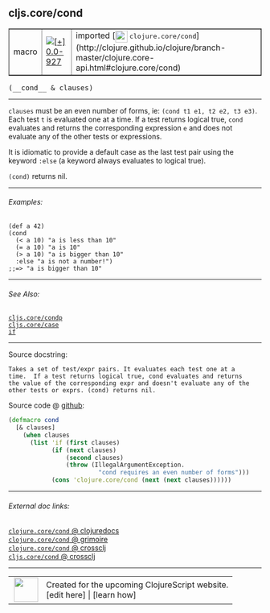 ## cljs.core/cond



 <table border="1">
<tr>
<td>macro</td>
<td><a href="https://github.com/cljsinfo/cljs-api-docs/tree/0.0-927"><img valign="middle" alt="[+] 0.0-927" title="Added in 0.0-927" src="https://img.shields.io/badge/+-0.0--927-lightgrey.svg"></a> </td>
<td>
imported [<img height="24px" valign="middle" src="http://i.imgur.com/1GjPKvB.png"> <samp>clojure.core/cond</samp>](http://clojure.github.io/clojure/branch-master/clojure.core-api.html#clojure.core/cond)
</td>
</tr>
</table>


 <samp>
(__cond__ & clauses)<br>
</samp>

---

`clauses` must be an even number of forms, ie: `(cond t1 e1, t2 e2, t3 e3)`.
Each test `t` is evaluated one at a time. If a test returns logical true, `cond`
evaluates and returns the corresponding expression `e` and does not evaluate any
of the other tests or expressions.

It is idiomatic to provide a default case as the last test pair using the
keyword `:else` (a keyword always evaluates to logical true).

`(cond)` returns nil.



---

###### Examples:

```
(def a 42)
(cond
  (< a 10) "a is less than 10"
  (= a 10) "a is 10"
  (> a 10) "a is bigger than 10"
  :else "a is not a number!")
;;=> "a is bigger than 10"
```



---

###### See Also:

[`cljs.core/condp`](../cljs.core/condp.md)<br>
[`cljs.core/case`](../cljs.core/case.md)<br>
[`if`](../special/if.md)<br>

---


Source docstring:

```
Takes a set of test/expr pairs. It evaluates each test one at a
time.  If a test returns logical true, cond evaluates and returns
the value of the corresponding expr and doesn't evaluate any of the
other tests or exprs. (cond) returns nil.
```


Source code @ [github](https://github.com/clojure/clojure/blob/clojure-1.7.0-alpha6/src/clj/clojure/core.clj#L562-L575):

```clj
(defmacro cond
  [& clauses]
    (when clauses
      (list 'if (first clauses)
            (if (next clauses)
                (second clauses)
                (throw (IllegalArgumentException.
                         "cond requires an even number of forms")))
            (cons 'clojure.core/cond (next (next clauses))))))
```

<!--
Repo - tag - source tree - lines:

 <pre>
clojure @ clojure-1.7.0-alpha6
└── src
    └── clj
        └── clojure
            └── <ins>[core.clj:562-575](https://github.com/clojure/clojure/blob/clojure-1.7.0-alpha6/src/clj/clojure/core.clj#L562-L575)</ins>
</pre>

-->

---



###### External doc links:

[`clojure.core/cond` @ clojuredocs](http://clojuredocs.org/clojure.core/cond)<br>
[`clojure.core/cond` @ grimoire](http://conj.io/store/v1/org.clojure/clojure/1.7.0-beta3/clj/clojure.core/cond/)<br>
[`clojure.core/cond` @ crossclj](http://crossclj.info/fun/clojure.core/cond.html)<br>
[`cljs.core/cond` @ crossclj](http://crossclj.info/fun/cljs.core/cond.html)<br>

---

 <table>
<tr><td>
<img valign="middle" align="right" width="48px" src="http://i.imgur.com/Hi20huC.png">
</td><td>
Created for the upcoming ClojureScript website.<br>
[edit here] | [learn how]
</td></tr></table>

[edit here]:https://github.com/cljsinfo/cljs-api-docs/blob/master/cljsdoc/cljs.core/cond.cljsdoc
[learn how]:https://github.com/cljsinfo/cljs-api-docs/wiki/cljsdoc-files

<!--

This information was too distracting to show to readers, but I'll leave it
commented here since it is helpful to:

- pretty-print the data used to generate this document
- and show how to retrieve that data



The API data for this symbol:

```clj
{:description "`clauses` must be an even number of forms, ie: `(cond t1 e1, t2 e2, t3 e3)`.\nEach test `t` is evaluated one at a time. If a test returns logical true, `cond`\nevaluates and returns the corresponding expression `e` and does not evaluate any\nof the other tests or expressions.\n\nIt is idiomatic to provide a default case as the last test pair using the\nkeyword `:else` (a keyword always evaluates to logical true).\n\n`(cond)` returns nil.",
 :ns "cljs.core",
 :name "cond",
 :signature ["[& clauses]"],
 :history [["+" "0.0-927"]],
 :type "macro",
 :related ["cljs.core/condp" "cljs.core/case" "special/if"],
 :full-name-encode "cljs.core/cond",
 :source {:code "(defmacro cond\n  [& clauses]\n    (when clauses\n      (list 'if (first clauses)\n            (if (next clauses)\n                (second clauses)\n                (throw (IllegalArgumentException.\n                         \"cond requires an even number of forms\")))\n            (cons 'clojure.core/cond (next (next clauses))))))",
          :title "Source code",
          :repo "clojure",
          :tag "clojure-1.7.0-alpha6",
          :filename "src/clj/clojure/core.clj",
          :lines [562 575]},
 :examples [{:id "0cc9ac",
             :content "```\n(def a 42)\n(cond\n  (< a 10) \"a is less than 10\"\n  (= a 10) \"a is 10\"\n  (> a 10) \"a is bigger than 10\"\n  :else \"a is not a number!\")\n;;=> \"a is bigger than 10\"\n```"}],
 :full-name "cljs.core/cond",
 :clj-symbol "clojure.core/cond",
 :docstring "Takes a set of test/expr pairs. It evaluates each test one at a\ntime.  If a test returns logical true, cond evaluates and returns\nthe value of the corresponding expr and doesn't evaluate any of the\nother tests or exprs. (cond) returns nil."}

```

Retrieve the API data for this symbol:

```clj
;; from Clojure REPL
(require '[clojure.edn :as edn])
(-> (slurp "https://raw.githubusercontent.com/cljsinfo/cljs-api-docs/catalog/cljs-api.edn")
    (edn/read-string)
    (get-in [:symbols "cljs.core/cond"]))
```

-->
